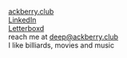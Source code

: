 [ackberry.club](https://ackberry.club) <br>
[LinkedIn](https://www.linkedin.com/in/deep-akbari/) <br>
[Letterboxd](https://letterboxd.com/KillingSanta69/) <br>
reach me at deep@ackberry.club <br>
I like billiards, movies and music

